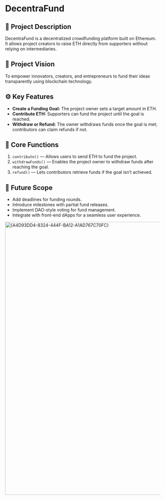# DecentraFund

## 🧩 Project Description
DecentraFund is a decentralized crowdfunding platform built on Ethereum.  
It allows project creators to raise ETH directly from supporters without relying on intermediaries.

## 🎯 Project Vision
To empower innovators, creators, and entrepreneurs to fund their ideas transparently using blockchain technology.

## ⚙️ Key Features
- **Create a Funding Goal:** The project owner sets a target amount in ETH.
- **Contribute ETH:** Supporters can fund the project until the goal is reached.
- **Withdraw or Refund:** The owner withdraws funds once the goal is met; contributors can claim refunds if not.

## 🚀 Core Functions
1. `contribute()` — Allows users to send ETH to fund the project.  
2. `withdrawFunds()` — Enables the project owner to withdraw funds after reaching the goal.  
3. `refund()` — Lets contributors retrieve funds if the goal isn’t achieved.

## 🔮 Future Scope
- Add deadlines for funding rounds.
- Introduce milestones with partial fund releases.
- Implement DAO-style voting for fund management.
- Integrate with front-end dApps for a seamless user experience.
<img width="1600" height="890" alt="{A4D93DD4-8324-444F-BA12-A1AD767C70FC}" src="https://github.com/user-attachments/assets/e219ab3f-71d0-4a30-a05a-349b44d360f5" />

